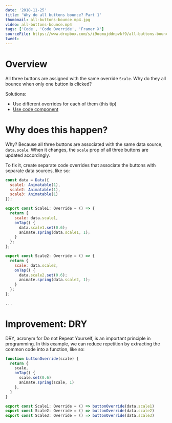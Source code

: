 ```yaml
---
date: '2018-11-25'
title: 'Why do all buttons bounce? Part 1'
thumbnail: all-buttons-bounce.mp4.jpg
video: all-buttons-bounce.mp4
tags: ['Code', 'Code Override', 'Framer X']
sourceFile: https://www.dropbox.com/s/i9ocmujddnpvkf9/all-buttons-bounce.framerx?dl=0
tweet:
---
```


# Overview

All three buttons are assigned with the same override `Scale`. Why do they all bounce when only one button is clicked?

Solutions:

- Use different overrides for each of them (this tip)
- [Use code component](/tips/why-all-buttons-bounce-2)

# Why does this happen?

Why? Because all three buttons are associated with the same data source, `data.scale`. When it changes, the `scale` prop of all three buttons are updated accordingly.

To fix it, create separate code overrides that associate the buttons with separate data sources, like so:

```js
const data = Data({
  scale1: Animatable(1),
  scale2: Animatable(1),
  scale3: Animatable(1)
});

export const Scale1: Override = () => {
  return {
    scale: data.scale1,
    onTap() {
      data.scale1.set(0.6);
      animate.spring(data.scale1, 1);
    }
  };
};

export const Scale2: Override = () => {
  return {
    scale: data.scale2,
    onTap() {
      data.scale2.set(0.6);
      animate.spring(data.scale2, 1);
    }
  };
};

...
```

# Improvement: DRY

DRY, acronym for Do not Repeat Yourself, is an important principle in programming. In this example, we can reduce repetition by extracting the common code into a function, like so:

```js
function buttonOverride(scale) {
  return {
    scale,
    onTap() {
      scale.set(0.6)
      animate.spring(scale, 1)
    },
  }
}

export const Scale1: Override = () => buttonOverride(data.scale1)
export const Scale2: Override = () => buttonOverride(data.scale2)
export const Scale3: Override = () => buttonOverride(data.scale3)
```
